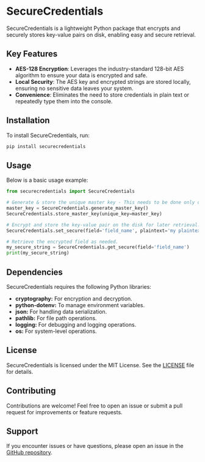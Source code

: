 # SecureCredentials

SecureCredentials is a lightweight Python package that encrypts and securely stores key-value pairs on disk, enabling easy and secure retrieval.

## Key Features

- **AES-128 Encryption**: Leverages the industry-standard 128-bit AES algorithm to ensure your data is encrypted and safe.
- **Local Security**: The AES key and encrypted strings are stored locally, ensuring no sensitive data leaves your system.
- **Convenience**: Eliminates the need to store credentials in plain text or repeatedly type them into the console.

## Installation

To install SecureCredentials, run:

```bash
pip install securecredentials
```

## Usage

Below is a basic usage example:

```python
from securecredentials import SecureCredentials

# Generate & store the unique master key - This needs to be done only once. 
master_key = SecureCredentials.generate_master_key()
SecureCredentials.store_master_key(unique_key=master_key)

# Encrypt and store the key-value pair on the disk for later retrieval.
SecureCredentials.set_secure(field='field_name', plaintext='my plaintext string')

# Retrieve the encrypted field as needed.
my_secure_string = SecureCredentials.get_secure(field='field_name')
print(my_secure_string)
```

## Dependencies

SecureCredentials requires the following Python libraries:

- **cryptography:** For encryption and decryption.
- **python-dotenv:** To manage environment variables.
- **json:** For handling data serialization.
- **pathlib:** For file path operations.
- **logging:** For debugging and logging operations.
- **os:** For system-level operations.

## License

SecureCredentials is licensed under the MIT License. See the [LICENSE](LICENSE) file for details.

## Contributing

Contributions are welcome! Feel free to open an issue or submit a pull request for improvements or feature requests.

## Support

If you encounter issues or have questions, please open an issue in the [GitHub repository](https://github.com/your-repo/securecredentials).

